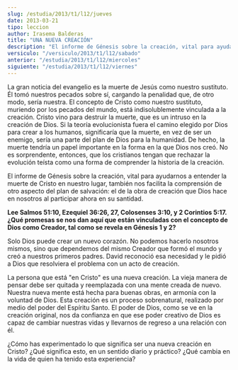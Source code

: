 ```yaml
---
slug: /estudia/2013/t1/l12/jueves
date: 2013-03-21
tipo: leccion
author: Irasema Balderas
title: "UNA NUEVA CREACIÓN"
description: "El informe de Génesis sobre la creación, vital para ayudarnos a entender la muerte de Cristo en nuestro lugar, también nos facilita la comprensión de otro aspecto del plan de salvación: el de la obra de creación que Dios hace en nosotros al participar ahora en su santidad."
versiculo: "/versiculo/2013/t1/l12/sabado"
anterior: "/estudia/2013/t1/l12/miercoles"
siguiente: "/estudia/2013/t1/l12/viernes"
---
```


La gran noticia del evangelio es la muerte de Jesús como nuestro sustituto. Él tomó nuestros pecados sobre sí, cargando la penalidad que, de otro modo, sería nuestra. El concepto de Cristo como nuestro sustituto, muriendo por los pecados del mundo, está indisolublemente vinculada a la creación. Cristo vino para destruir la muerte, que es un intruso en la creación de Dios. Si la teoría evolucionista fuera el camino elegido por Dios para crear a los humanos, significaría que la muerte, en vez de ser un enemigo, sería una parte del plan de Dios para la humanidad. De hecho, la muerte tendría un papel importante en la forma en la que Dios nos creó. No es sorprendente, entonces, que los cristianos tengan que rechazar la evolución teísta como una forma de comprender la historia de la creación.

El informe de Génesis sobre la creación, vital para ayudarnos a entender la muerte de Cristo en nuestro lugar, también nos facilita la comprensión de otro aspecto del plan de salvación: el de la obra de creación que Dios hace en nosotros al participar ahora en su santidad.

**Lee Salmos 51:10, Ezequiel 36:26, 27, Colosenses 3:10, y 2 Corintios 5:17. ¿Qué promesas se nos dan aquí que están vinculadas con el concepto de Dios como Creador, tal como se revela en Génesis 1 y 2?**

Solo Dios puede crear un nuevo corazón. No podemos hacerlo nosotros mismos, sino que dependemos del mismo Creador que formó el mundo y creó a nuestros primeros padres. David reconoció esa necesidad y le pidió a Dios que resolviera el problema con un acto de creación.

La persona que está "en Cristo" es una nueva creación. La vieja manera de pensar debe ser quitada y reemplazada con una mente creada de nuevo. Nuestra nueva mente está hecha para buenas obras, en armonía con la voluntad de Dios. Esta creación es un proceso sobrenatural, realizado por medio del poder del Espíritu Santo. El poder de Dios, como se ve en la creación original, nos da confianza en que ese poder creativo de Dios es capaz de cambiar nuestras vidas y llevarnos de regreso a una relación con él.

¿Cómo has experimentado lo que significa ser una nueva creación en Cristo? ¿Qué significa esto, en un sentido diario y práctico? ¿Qué cambia en la vida de quien ha tenido esta experiencia?
